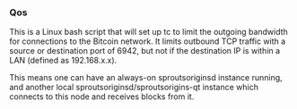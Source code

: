 ### Qos ###

This is a Linux bash script that will set up tc to limit the outgoing bandwidth for connections to the Bitcoin network. It limits outbound TCP traffic with a source or destination port of 6942, but not if the destination IP is within a LAN (defined as 192.168.x.x).

This means one can have an always-on sproutsoriginsd instance running, and another local sproutsoriginsd/sproutsorigins-qt instance which connects to this node and receives blocks from it.
